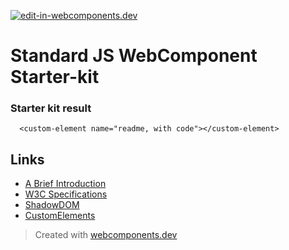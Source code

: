 [![edit-in-webcomponents.dev](https://webcomponents.dev/assets/ext/edit_in_wcd.svg)](https://webcomponents.dev/edit/T3aQcZlxKek9qqyYna94)
# Standard JS WebComponent Starter-kit

### Starter kit result

```showcase
  <custom-element name="readme, with code"></custom-element>
```

## Links

- [A Brief Introduction](https://www.webcomponents.org/introduction)
- [W3C Specifications](https://github.com/w3c/webcomponents/)
- [ShadowDOM](https://developers.google.com/web/fundamentals/web-components/shadowdom)
- [CustomElements](https://developers.google.com/web/fundamentals/web-components/customelements)

> Created with [webcomponents.dev](https://webcomponents.dev)